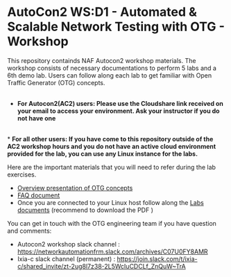 # AutoCon2 WS:D1 - Automated & Scalable Network Testing with OTG - Workshop

This repository containds NAF Autocon2 workshop materials. The workshop consists of necessary documentations to perform 5 labs and a 6th demo lab. Users can follow along each lab to get familiar with Open Traffic Generator (OTG) concepts. 
<br>
<br>
* <B>For Autocon2(AC2) users: Please use the Cloudshare link received on your email to access your environment. Ask your instructor if you do not have one</B>
<br>
* <B>For all other users: If you have come to this repository outside of the AC2 workshop hours and you do not have an active cloud environment provided for the lab, you can use any Linux instance for the labs.</B>

Here are the important materials that you will need to refer during the lab exercises.
* [Overview presentation of OTG concepts](./Docs/AC2-WSD1-OTG.pdf)
* [FAQ document](./Docs/Autocon2_WSD1_Pre-workshop%20FAQ.md)
* Once you are connected to your Linux host follow along the [Labs documents](./Docs/AutoCon2%20OTG%20Labs.pdf) (recommend to download the PDF )

You can get in touch with the OTG engineering team if you have question and comments:
* Autocon2 workshop slack channel   : https://networkautomationfrm.slack.com/archives/C07U0FY8AMR
* Ixia-c slack channel (permanent)  : https://join.slack.com/t/ixia-c/shared_invite/zt-2ug8l7z38-2L5WcIuCDCLf_ZnQuW~TrA

